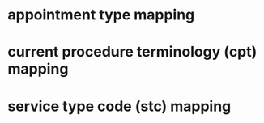 <!-- Mapping -->

# appointment type mapping

# current procedure terminology (cpt) mapping

# service type code (stc) mapping
